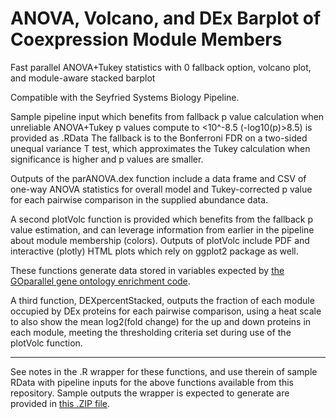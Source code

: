 # ANOVA, Volcano, and DEx Barplot of Coexpression Module Members
Fast parallel ANOVA+Tukey statistics with 0 fallback option, volcano plot, and module-aware stacked barplot

Compatible with the Seyfried Systems Biology Pipeline.

Sample pipeline input which benefits from fallback p value calculation when unreliable ANOVA+Tukey p values compute to <10^-8.5 (-log10(p)>8.5) is provided as .RData
The fallback is to the Bonferroni FDR on a two-sided unequal variance T test, which approximates the Tukey calculation when significance is higher and p values are smaller.

Outputs of the parANOVA.dex function include a data frame and CSV of one-way ANOVA statistics for overall model and Tukey-corrected p value for each pairwise comparison in the supplied abundance data.

A second plotVolc function is provided which benefits from the fallback p value estimation, and can leverage information from earlier in the pipeline about module membership (colors). Outputs of plotVolc include PDF and interactive (plotly) HTML plots which rely on ggplot2 package as well.

These functions generate data stored in variables expected by <a href="https://github.com/edammer/GOparallel/">the GOparallel gene ontology enrichment code</a>.

A third function, DEXpercentStacked, outputs the fraction of each module occupied by DEx proteins for each pairwise comparison, using a heat scale to also show the mean log2(fold change) for the up and down proteins in each module, meeting the thresholding criteria set during use of the plotVolc function.
_______________

See notes in the .R wrapper for these functions, and use therein of sample RData with pipeline inputs for the above functions available from this repository.
Sample outputs the wrapper is expected to generate are provided in <a href="https://github.com/edammer/parANOVA/raw/main/parANOVA.dex-sampleOutput.zip">this .ZIP file</a>.
